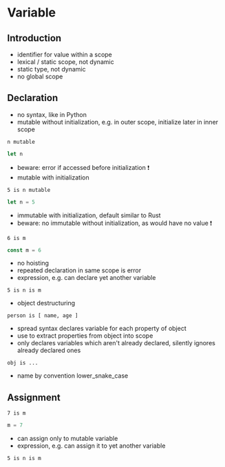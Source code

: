 # Variable



## Introduction

- identifier for value within a scope
- lexical / static scope, not dynamic
- static type, not dynamic
- no global scope



## Declaration

- no syntax, like in Python
- mutable without initialization, e.g. in outer scope, initialize later in inner scope

```
n mutable
```

```js
let n
```

- beware: error if accessed before initialization ❗️
- mutable with initialization

```
5 is n mutable
```

```js
let n = 5
```

- immutable with initialization, default similar to Rust
- beware: no immutable without initialization, as would have no value ❗️

```
6 is m
```

```js
const m = 6
```

- no hoisting
- repeated declaration in same scope is error
- expression, e.g. can declare yet another variable

```
5 is n is m
```

- object destructuring

```
person is [ name, age ]
```

- spread syntax declares variable for each property of object
- use to extract properties from object into scope
- only declares variables which aren't already declared, silently ignores already declared ones
<!-- todo: good idea? better allow overshadowing using own declaration instead? would be repeated declaration? -->

```
obj is ...
```

- name by convention lower_snake_case

<!-- todo: should distinguish assignment of same identifier and changing the underlying value, e.g. object property? -->



## Assignment

```
7 is m
```

```js
m = 7
```

- can assign only to mutable variable
- expression, e.g. can assign it to yet another variable

```
5 is n is m
```